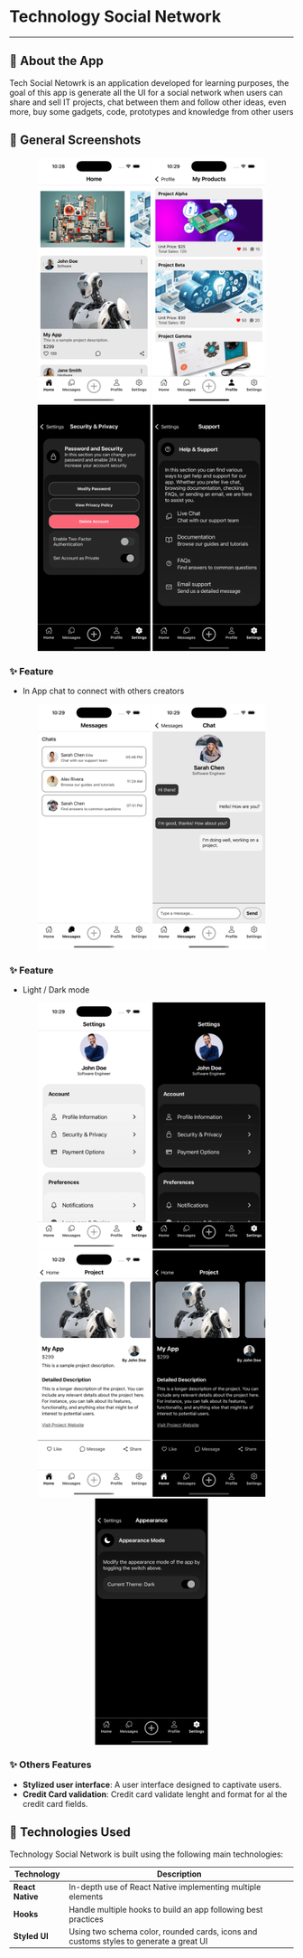 
# Technology Social Network

---

## 📱 About the App
Tech Social Netowrk is an application developed for learning purposes, the goal of this app is generate all the UI for a social network when users can share and sell IT projects, chat between them and follow other ideas, even more, buy some gadgets, code, prototypes and knowledge from other users

## 📸 General Screenshots

<p align="center">
  <img src="media/HomeScreen.png" alt="Home Screen" width="200"/>
  <img src="media/MyProjectsScreen.png" alt="My projects" width="200"/>
  <img src="media/SecurityProvacyScreen.png" alt="Security and Privacy" width="200"/>
  <img src="media/SupportScreen.png" alt="Support Screen" width="200"/>
</p>

### ✨ Feature
- In App chat to connect with others creators
  
<p align="center">
  <img src="media/ChatsScreen.png" alt="All chats screen" width="200"/>
  <img src="media/ChatScreen.png" alt="Chat Screen" width="200"/>
</p>

### ✨ Feature
- Light / Dark mode
  
<p align="center">
  
  <img src="media/SettingsScreen.png" alt="Settings Screen in light mode" width="200"/>
  <img src="media/SettingsScreenDark.png" alt="Settings Screen in dark mode" width="200"/>
  <img src="media/ProjectDetailLight.png" alt="Project detail screen in light mode" width="200"/>
  <img src="media/ProjectDetailDark.png" alt="Project detail screen in dark mode" width="200"/>
  <img src="media/ThemeScreen.png" alt="All chats screen" width="200"/>
</p>

### ✨ Others Features
- **Stylized user interface**: A user interface designed to captivate users.
- **Credit Card validation**: Credit card validate lenght and format for al the credit card fields.

## 🔧 Technologies Used
Technology Social Network is built using the following main technologies:

| Technology       | Description                                       |
| ---------------- | ------------------------------------------------- |
| **React Native** | In-depth use of React Native implementing multiple elements |
| **Hooks** | Handle multiple hooks to build an app following best practices |
| **Styled UI** | Using two schema color, rounded cards, icons and customs styles to generate a great UI |
